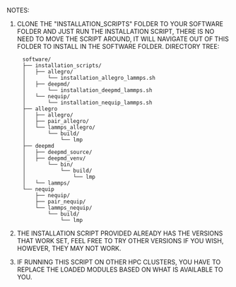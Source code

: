 NOTES: 

1. CLONE THE "INSTALLATION_SCRIPTS" FOLDER TO YOUR SOFTWARE FOLDER AND JUST RUN THE INSTALLATION SCRIPT, THERE IS NO NEED TO MOVE THE SCRIPT 
   AROUND, IT WILL NAVIGATE OUT OF THIS FOLDER TO INSTALL IN THE SOFTWARE FOLDER. DIRECTORY TREE:

```
	 software/
	 ├── installation_scripts/
	 │   ├── allegro/
	 │       └── installation_allegro_lammps.sh
	 │   ├── deepmd/
	 │       └── installation_deepmd_lammps.sh
	 │   └── nequip/
	 │       └── installation_nequip_lammps.sh
	 ├── allegro
	 │   ├── allegro/
	 │   ├── pair_allegro/
	 │   └── lammps_allegro/
	 │       └── build/
	 │           └── lmp
	 ├── deepmd
	 │   ├── deepmd_source/
	 │   ├── deepmd_venv/
	 │   	 └── bin/
	 │           └── build/
	 │               └── lmp
	 │   └── lammps/
	 └── nequip
	     ├── nequip/
	     ├── pair_nequip/
	     └── lammps_nequip/
	         └── build/
	             └── lmp
```	

2. THE INSTALLATION SCRIPT PROVIDED ALREADY HAS THE VERSIONS THAT WORK SET, FEEL FREE TO TRY OTHER VERSIONS IF YOU WISH, HOWEVER, THEY MAY NOT 
   WORK.

3. IF RUNNING THIS SCRIPT ON OTHER HPC CLUSTERS, YOU HAVE TO REPLACE THE LOADED MODULES BASED ON WHAT IS AVAILABLE TO YOU.
